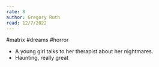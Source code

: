 ```yaml
---
rate: 8
author: Gregory Ruth
read: 12/7/2022
---
```


#matrix #dreams #horror

- A young girl talks to her therapist about her nightmares.
- Haunting, really great